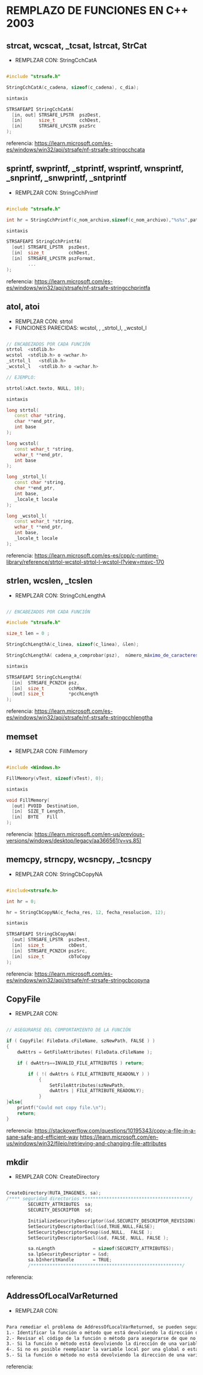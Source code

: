 

# REMPLAZO DE FUNCIONES EN C++ 2003

## strcat, wcscat, _tcsat, lstrcat, StrCat 

* REMPLZAR CON: StringCchCatA

```C++

#include "strsafe.h" 

StringCchCatA(c_cadena, sizeof(c_cadena), c_dia);

sintaxis 

STRSAFEAPI StringCchCatA(
  [in, out] STRSAFE_LPSTR  pszDest,
  [in]      size_t         cchDest,
  [in]      STRSAFE_LPCSTR pszSrc
);

```
referencia: https://learn.microsoft.com/es-es/windows/win32/api/strsafe/nf-strsafe-stringcchcata

## sprintf, swprintf, _stprintf, wsprintf, wnsprintf, _snprintf, _snwprintf, _sntprintf
 
* REMPLZAR CON: StringCchPrintf

```C++

#include "strsafe.h" 

int hr = StringCchPrintf(c_nom_archivo,sizeof(c_nom_archivo),"%s%s",path_imgs, s_nom_imagen_otro);

sintaxis 

STRSAFEAPI StringCchPrintfA(
  [out] STRSAFE_LPSTR  pszDest,
  [in]  size_t         cchDest,
  [in]  STRSAFE_LPCSTR pszFormat,
        ...            
);

```
referencia: https://learn.microsoft.com/es-es/windows/win32/api/strsafe/nf-strsafe-stringcchprintfa

## atol, atoi 

* REMPLZAR CON: strtol
* FUNCIONES PARECIDAS: wcstol, , _strtol_l, _wcstol_l

```C++

// ENCABEZADOS POR CADA FUNCIÓN
strtol 	<stdlib.h>
wcstol 	<stdlib.h> o <wchar.h>
_strtol_l 	<stdlib.h>
_wcstol_l 	<stdlib.h> o <wchar.h>

// EJEMPLO:

strtol(xAct.texto, NULL, 10);

sintaxis 

long strtol(
   const char *string,
   char **end_ptr,
   int base
);

long wcstol(
   const wchar_t *string,
   wchar_t **end_ptr,
   int base
);

long _strtol_l(
   const char *string,
   char **end_ptr,
   int base,
   _locale_t locale
);

long _wcstol_l(
   const wchar_t *string,
   wchar_t **end_ptr,
   int base,
   _locale_t locale
);

```
referencia: https://learn.microsoft.com/es-es/cpp/c-runtime-library/reference/strtol-wcstol-strtol-l-wcstol-l?view=msvc-170

## strlen, wcslen, _tcslen

* REMPLZAR CON: StringCchLengthA

```C++

// ENCABEZADOS POR CADA FUNCIÓN

#include "strsafe.h"

size_t len = 0 ;

StringCchLengthA(c_linea, sizeof(c_linea), &len);

StringCchLengthA( cadena_a_comprobar(psz),  número_máximo_de_caracteres_permitidos_en_(psz),  El_número_de_caracteres_en_psz_sin_incluir_el_carácter_nulo );

sintaxis 

STRSAFEAPI StringCchLengthA(
  [in]  STRSAFE_PCNZCH psz,
  [in]  size_t         cchMax,
  [out] size_t         *pcchLength
);

```
referencia: https://learn.microsoft.com/es-es/windows/win32/api/strsafe/nf-strsafe-stringcchlengtha


## memset

* REMPLZAR CON: FillMemory

```C++

#include <Windows.h>	

FillMemory(vTest, sizeof(vTest), 0);

sintaxis 

void FillMemory(
  [out] PVOID  Destination,
  [in]  SIZE_T Length,
  [in]  BYTE   Fill
);

```
referencia: https://learn.microsoft.com/en-us/previous-versions/windows/desktop/legacy/aa366561(v=vs.85)

## memcpy, strncpy, wcsncpy, _tcsncpy

* REMPLZAR CON: StringCbCopyNA

```C++

#include<strsafe.h>  

int hr = 0;			

hr = StringCbCopyNA(c_fecha_res, 12, fecha_resolucion, 12);  

sintaxis 

STRSAFEAPI StringCbCopyNA(
  [out] STRSAFE_LPSTR  pszDest,
  [in]  size_t         cbDest,
  [in]  STRSAFE_PCNZCH pszSrc,
  [in]  size_t         cbToCopy
);

```
referencia: https://learn.microsoft.com/es-es/windows/win32/api/strsafe/nf-strsafe-stringcbcopyna

## CopyFile

* REMPLZAR CON: 

```C++

// ASEGURARSE DEL COMPORTAMIENTO DE LA FUNCIÓN

if ( CopyFile( FileData.cFileName, szNewPath, FALSE ) )
{   
    dwAttrs = GetFileAttributes( FileData.cFileName ); 

    if ( dwAttrs==INVALID_FILE_ATTRIBUTES ) return; 

        if ( !( dwAttrs & FILE_ATTRIBUTE_READONLY ) ) 
            {   
                SetFileAttributes(szNewPath, 
                dwAttrs | FILE_ATTRIBUTE_READONLY); 
            } 
}else{ 
    printf("Could not copy file.\n"); 
    return;
} 

```
referencia: 
https://stackoverflow.com/questions/10195343/copy-a-file-in-a-sane-safe-and-efficient-way
https://learn.microsoft.com/en-us/windows/win32/fileio/retrieving-and-changing-file-attributes


## mkdir

* REMPLZAR CON: CreateDirectory

```C++

CreateDirectory(RUTA_IMAGENES, sa);
/**** seguridad directorios ****************************************/
        SECURITY_ATTRIBUTES  sa;
        SECURITY_DESCRIPTOR  sd;

        InitializeSecurityDescriptor(&sd,SECURITY_DESCRIPTOR_REVISION);
        SetSecurityDescriptorDacl(&sd,TRUE,NULL,FALSE);
        SetSecurityDescriptorGroup(&sd,NULL,  FALSE ); 
        SetSecurityDescriptorSacl(&sd, FALSE, NULL, FALSE );

        sa.nLength              = sizeof(SECURITY_ATTRIBUTES);
        sa.lpSecurityDescriptor = &sd;
        sa.bInheritHandle       = TRUE;
        /********************************************************/

```
referencia: 

## AddressOfLocalVarReturned

* REMPLZAR CON: 

```BASH

Para remediar el problema de AddressOfLocalVarReturned, se pueden seguir los siguientes pasos:
1.- Identificar la función o método que está devolviendo la dirección de una variable local.
2.- Revisar el código de la función o método para asegurarse de que no está devolviendo la dirección de una variable local.
3.- Si la función o método está devolviendo la dirección de una variable local, reemplazarla por una variable global o estática para evitar que se libere de la memoria cuando finaliza la función o método.
4-. Si no es posible reemplazar la variable local por una global o estática, utilizar una variable dinámica que se libere de la memoria cuando se termine de utilizar.
5.- Si la función o método no está devolviendo la dirección de una variable local, buscar la fuente del problema y corregirla.											

```
referencia: 

 
